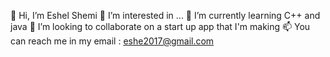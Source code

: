 👋 Hi, I’m Eshel Shemi
👀 I’m interested in ...
🌱 I’m currently learning C++ and java 
💞️ I’m looking to collaborate on a start up app that I'm making
📫 You can reach me in my email : eshe2017@gmail.com










